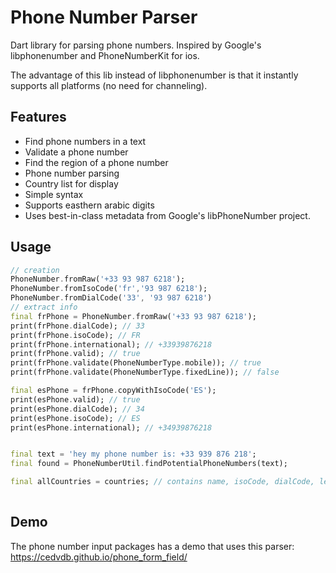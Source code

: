 # Phone Number Parser

Dart library for parsing phone numbers. Inspired by Google's libphonenumber and PhoneNumberKit for ios.

The advantage of this lib instead of libphonenumber is that it instantly supports all platforms (no need for channeling).


## Features

 - Find phone numbers in a text
 - Validate a phone number
 - Find the region of a phone number
 - Phone number parsing
 - Country list for display
 - Simple syntax
 - Supports easthern arabic digits
 - Uses best-in-class metadata from Google's libPhoneNumber project. 


## Usage

```dart
// creation
PhoneNumber.fromRaw('+33 93 987 6218');
PhoneNumber.fromIsoCode('fr','93 987 6218');
PhoneNumber.fromDialCode('33', '93 987 6218')
// extract info
final frPhone = PhoneNumber.fromRaw('+33 93 987 6218');
print(frPhone.dialCode); // 33
print(frPhone.isoCode); // FR
print(frPhone.international); // +33939876218
print(frPhone.valid); // true
print(frPhone.validate(PhoneNumberType.mobile)); // true
print(frPhone.validate(PhoneNumberType.fixedLine)); // false

final esPhone = frPhone.copyWithIsoCode('ES');
print(esPhone.valid); // true
print(esPhone.dialCode); // 34
print(esPhone.isoCode); // ES
print(esPhone.international); // +34939876218


final text = 'hey my phone number is: +33 939 876 218';
final found = PhoneNumberUtil.findPotentialPhoneNumbers(text);

final allCountries = countries; // contains name, isoCode, dialCode, leading digits, etc
 
```

## Demo

The phone number input packages has a demo that uses this parser: https://cedvdb.github.io/phone_form_field/
